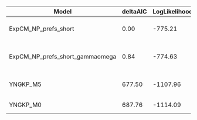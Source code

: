 | Model                           | deltaAIC | LogLikelihood | nParams | ParamValues                                              |
|---------------------------------|----------|---------------|---------|----------------------------------------------------------|
| ExpCM_NP_prefs_short            | 0.00     | -775.21       | 6       | beta=3.38, kappa=8.76, omega=0.98                        |
| ExpCM_NP_prefs_short_gammaomega | 0.84     | -774.63       | 7       | alpha_omega=1.65, beta=3.38, beta_omega=1.65, kappa=8.88 |
| YNGKP_M5                        | 677.50   | -1107.96      | 12      | alpha_omega=0.30, beta_omega=2.52, kappa=7.08            |
| YNGKP_M0                        | 687.76   | -1114.09      | 11      | kappa=7.00, omega=0.12                                   |